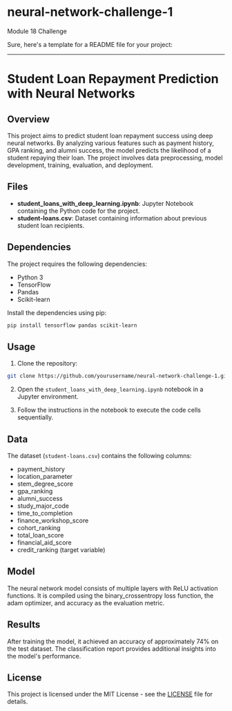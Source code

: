 # neural-network-challenge-1
Module 18 Challenge

Sure, here's a template for a README file for your project:

---

# Student Loan Repayment Prediction with Neural Networks

## Overview

This project aims to predict student loan repayment success using deep neural networks. By analyzing various features such as payment history, GPA ranking, and alumni success, the model predicts the likelihood of a student repaying their loan. The project involves data preprocessing, model development, training, evaluation, and deployment.

## Files

- **student_loans_with_deep_learning.ipynb**: Jupyter Notebook containing the Python code for the project.
- **student-loans.csv**: Dataset containing information about previous student loan recipients.

## Dependencies

The project requires the following dependencies:

- Python 3
- TensorFlow
- Pandas
- Scikit-learn

Install the dependencies using pip:

```bash
pip install tensorflow pandas scikit-learn
```

## Usage

1. Clone the repository:

```bash
git clone https://github.com/yourusername/neural-network-challenge-1.git
```

2. Open the `student_loans_with_deep_learning.ipynb` notebook in a Jupyter environment.

3. Follow the instructions in the notebook to execute the code cells sequentially.

## Data

The dataset (`student-loans.csv`) contains the following columns:

- payment_history
- location_parameter
- stem_degree_score
- gpa_ranking
- alumni_success
- study_major_code
- time_to_completion
- finance_workshop_score
- cohort_ranking
- total_loan_score
- financial_aid_score
- credit_ranking (target variable)

## Model

The neural network model consists of multiple layers with ReLU activation functions. It is compiled using the binary_crossentropy loss function, the adam optimizer, and accuracy as the evaluation metric.

## Results

After training the model, it achieved an accuracy of approximately 74% on the test dataset. The classification report provides additional insights into the model's performance.

## License

This project is licensed under the MIT License - see the [LICENSE](LICENSE) file for details.

